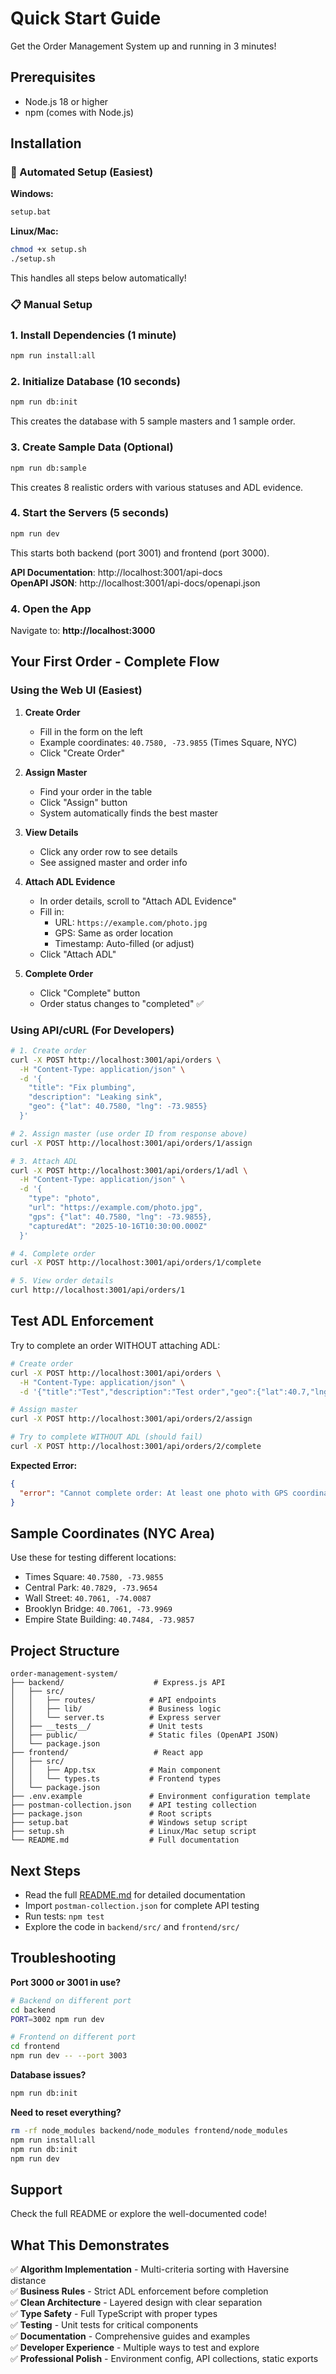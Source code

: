 # Quick Start Guide

Get the Order Management System up and running in 3 minutes!

## Prerequisites

- Node.js 18 or higher
- npm (comes with Node.js)

## Installation

### 🚀 Automated Setup (Easiest)

**Windows:**
```bash
setup.bat
```

**Linux/Mac:**
```bash
chmod +x setup.sh
./setup.sh
```

This handles all steps below automatically!

### 📋 Manual Setup

### 1. Install Dependencies (1 minute)

```bash
npm run install:all
```

### 2. Initialize Database (10 seconds)

```bash
npm run db:init
```

This creates the database with 5 sample masters and 1 sample order.

### 3. Create Sample Data (Optional)

```bash
npm run db:sample
```

This creates 8 realistic orders with various statuses and ADL evidence.

### 4. Start the Servers (5 seconds)

```bash
npm run dev
```

This starts both backend (port 3001) and frontend (port 3000).

**API Documentation**: http://localhost:3001/api-docs  
**OpenAPI JSON**: http://localhost:3001/api-docs/openapi.json

### 4. Open the App

Navigate to: **http://localhost:3000**

## Your First Order - Complete Flow

### Using the Web UI (Easiest)

1. **Create Order**
   - Fill in the form on the left
   - Example coordinates: `40.7580, -73.9855` (Times Square, NYC)
   - Click "Create Order"

2. **Assign Master**
   - Find your order in the table
   - Click "Assign" button
   - System automatically finds the best master

3. **View Details**
   - Click any order row to see details
   - See assigned master and order info

4. **Attach ADL Evidence**
   - In order details, scroll to "Attach ADL Evidence"
   - Fill in:
     - URL: `https://example.com/photo.jpg`
     - GPS: Same as order location
     - Timestamp: Auto-filled (or adjust)
   - Click "Attach ADL"

5. **Complete Order**
   - Click "Complete" button
   - Order status changes to "completed" ✅

### Using API/cURL (For Developers)

```bash
# 1. Create order
curl -X POST http://localhost:3001/api/orders \
  -H "Content-Type: application/json" \
  -d '{
    "title": "Fix plumbing",
    "description": "Leaking sink",
    "geo": {"lat": 40.7580, "lng": -73.9855}
  }'

# 2. Assign master (use order ID from response above)
curl -X POST http://localhost:3001/api/orders/1/assign

# 3. Attach ADL
curl -X POST http://localhost:3001/api/orders/1/adl \
  -H "Content-Type: application/json" \
  -d '{
    "type": "photo",
    "url": "https://example.com/photo.jpg",
    "gps": {"lat": 40.7580, "lng": -73.9855},
    "capturedAt": "2025-10-16T10:30:00.000Z"
  }'

# 4. Complete order
curl -X POST http://localhost:3001/api/orders/1/complete

# 5. View order details
curl http://localhost:3001/api/orders/1
```

## Test ADL Enforcement

Try to complete an order WITHOUT attaching ADL:

```bash
# Create order
curl -X POST http://localhost:3001/api/orders \
  -H "Content-Type: application/json" \
  -d '{"title":"Test","description":"Test order","geo":{"lat":40.7,"lng":-74}}'

# Assign master
curl -X POST http://localhost:3001/api/orders/2/assign

# Try to complete WITHOUT ADL (should fail)
curl -X POST http://localhost:3001/api/orders/2/complete
```

**Expected Error:**
```json
{
  "error": "Cannot complete order: At least one photo with GPS coordinates and timestamp is required"
}
```

## Sample Coordinates (NYC Area)

Use these for testing different locations:

- Times Square: `40.7580, -73.9855`
- Central Park: `40.7829, -73.9654`
- Wall Street: `40.7061, -74.0087`
- Brooklyn Bridge: `40.7061, -73.9969`
- Empire State Building: `40.7484, -73.9857`

## Project Structure

```
order-management-system/
├── backend/                    # Express.js API
│   ├── src/
│   │   ├── routes/            # API endpoints
│   │   ├── lib/               # Business logic
│   │   └── server.ts          # Express server
│   ├── __tests__/             # Unit tests
│   ├── public/                # Static files (OpenAPI JSON)
│   └── package.json
├── frontend/                   # React app
│   ├── src/
│   │   ├── App.tsx            # Main component
│   │   └── types.ts           # Frontend types
│   └── package.json
├── .env.example               # Environment configuration template
├── postman-collection.json    # API testing collection
├── package.json               # Root scripts
├── setup.bat                  # Windows setup script
├── setup.sh                   # Linux/Mac setup script
└── README.md                  # Full documentation
```

## Next Steps

- Read the full [README.md](README.md) for detailed documentation
- Import `postman-collection.json` for complete API testing
- Run tests: `npm test`
- Explore the code in `backend/src/` and `frontend/src/`

## Troubleshooting

**Port 3000 or 3001 in use?**
```bash
# Backend on different port
cd backend
PORT=3002 npm run dev

# Frontend on different port  
cd frontend
npm run dev -- --port 3003
```

**Database issues?**
```bash
npm run db:init
```

**Need to reset everything?**
```bash
rm -rf node_modules backend/node_modules frontend/node_modules
npm run install:all
npm run db:init
npm run dev
```

## Support

Check the full README or explore the well-documented code!

## What This Demonstrates

✅ **Algorithm Implementation** - Multi-criteria sorting with Haversine distance  
✅ **Business Rules** - Strict ADL enforcement before completion  
✅ **Clean Architecture** - Layered design with clear separation  
✅ **Type Safety** - Full TypeScript with proper types  
✅ **Testing** - Unit tests for critical components  
✅ **Documentation** - Comprehensive guides and examples  
✅ **Developer Experience** - Multiple ways to test and explore  
✅ **Professional Polish** - Environment config, API collections, static exports